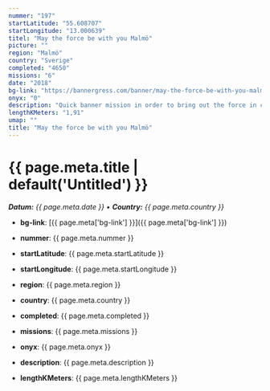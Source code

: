 ```yaml
---
nummer: "197"
startLatitude: "55.608707"
startLongitude: "13.000639"
titel: "May the force be with you Malmö"
picture: ""
region: "Malmö"
country: "Sverige"
completed: "4650"
missions: "6"
date: "2018"
bg-link: "https://bannergress.com/banner/may-the-force-be-with-you-malm%C3%B6-abe8"
onyx: "0"
description: "Quick banner mission in order to bring out the force in central parts of Malmö.\n\nAll portals available 24/7."
lengthKMeters: "1,91"
umap: ""
title: "May the force be with you Malmö"
---
```

# {{ page.meta.title | default('Untitled') }}

_**Datum:** {{ page.meta.date }} • **Country:** {{ page.meta.country }}_

- **bg-link**: [{{ page.meta['bg-link'] }}]({{ page.meta['bg-link'] }})

- **nummer**: {{ page.meta.nummer }}
- **startLatitude**: {{ page.meta.startLatitude }}
- **startLongitude**: {{ page.meta.startLongitude }}
- **region**: {{ page.meta.region }}
- **country**: {{ page.meta.country }}
- **completed**: {{ page.meta.completed }}
- **missions**: {{ page.meta.missions }}
- **onyx**: {{ page.meta.onyx }}
- **description**: {{ page.meta.description }}
- **lengthKMeters**: {{ page.meta.lengthKMeters }}
